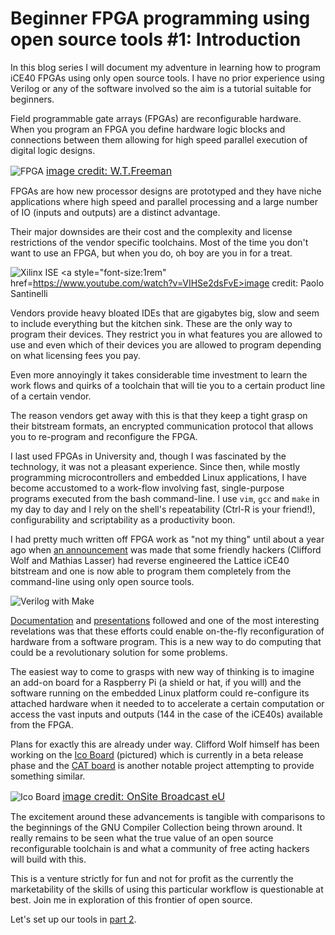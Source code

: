 # Beginner FPGA programming using open source tools #1: Introduction

In this blog series I will document my adventure in learning how to program iCE40 FPGAs using only open source tools. I have no prior experience using Verilog or any of the software involved so the aim is a tutorial suitable for beginners.

Field programmable gate arrays (FPGAs) are reconfigurable hardware. When you program an FPGA you define hardware logic blocks and connections between them allowing for high speed parallel execution of digital logic designs.

![FPGA](/content/images/2016/06/fpga.png)
<a style="font-size:1rem" href=http://www.vision.caltech.edu/CNS248/Fpga/fpga1a.gif>image credit: W.T.Freeman</a>

FPGAs are how new processor designs are prototyped and they have niche applications where high speed and parallel processing and a large number of IO (inputs and outputs) are a distinct advantage.

Their major downsides are their cost and the complexity and license restrictions of the vendor specific toolchains. Most of the time you don't want to use an FPGA, but when you do, oh boy are you in for a treat.

![Xilinx ISE](/content/images/2016/06/xilinx-1.jpg)
<a style="font-size:1rem" href=https://www.youtube.com/watch?v=VIHSe2dsFvE>image credit: Paolo Santinelli</a>

Vendors provide heavy bloated IDEs that are gigabytes big, slow and seem to include everything but the kitchen sink. These are the only way to program their devices. They restrict you in what features you are allowed to use and even which of their devices you are allowed to program depending on what licensing fees you pay.

Even more annoyingly it takes considerable time investment to learn the work flows and quirks of a toolchain that will tie you to a certain product line of a certain vendor.

The reason vendors get away with this is that they keep a tight grasp on their bitstream formats, an encrypted communication protocol that allows you to re-program and reconfigure the FPGA.

I last used FPGAs in University and, though I was fascinated by the technology, it was not a pleasant experience. Since then, while mostly programming microcontrollers and embedded Linux applications, I have become accustomed to a work-flow involving fast, single-purpose programs executed from the bash command-line. I use `vim`, `gcc` and `make` in my day to day and I rely on the shell's repeatability (Ctrl-R is your friend!), configurability and scriptability as a productivity boon.


I had pretty much written off FPGA work as "not my thing" until about a year ago when [an announcement](http://youtu.be/u1ZHcSNDQMM) was made that some friendly hackers (Clifford Wolf and Mathias Lasser) had reverse engineered the Lattice iCE40 bitstream and one is now able to program them completely from the command-line using only open source tools.


![Verilog with Make](/content/images/2016/06/make.png)

[Documentation](http://www.clifford.at/icestorm/) and [presentations](https://www.youtube.com/watch?v=9rYiGDDUIzg) followed and one of the most interesting revelations was that these efforts could enable on-the-fly reconfiguration of hardware from a software program. This is a new way to do computing that could be a revolutionary solution for some problems.

The easiest way to come to grasps with new way of thinking is to imagine an add-on board for a Raspberry Pi (a shield or hat, if you will) and the software running on the embedded Linux platform could re-configure its attached hardware when it needed to to accelerate a certain computation or access the vast inputs and outputs (144 in the case of the iCE40s) available from the FPGA.

Plans for exactly this are already under way. Clifford Wolf himself has been working on the [Ico Board](http://icoboard.org) (pictured) which is currently in a beta release phase and the [CAT board](https://hackaday.io/project/7982-cat-board) is another notable project attempting to provide something similar.

![Ico Board](/content/images/2016/06/ico-board_cropped.jpg)
<a style="font-size:1rem" href=http://icoboard.org/>image credit: OnSite Broadcast eU</a>

The excitement around these advancements is tangible with comparisons to the beginnings of the GNU Compiler Collection being thrown around. It really remains to be seen what the true value of an open source reconfigurable toolchain is and what a community of free acting hackers will build with this.

This is a venture strictly for fun and not for profit as the currently the marketability of the skills of using this particular workflow is questionable at best. Join me in exploration of this frontier of open source.

Let's set up our tools in [part 2](/beginner-fpga-series-2/).
